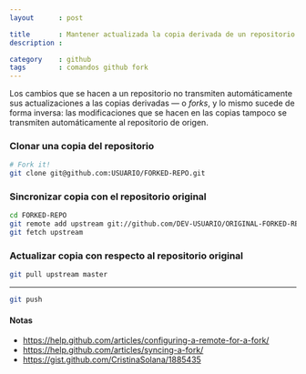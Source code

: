 ```yaml
---
layout      : post

title       : Mantener actualizada la copia derivada de un repositorio
description :

category    : github
tags        : comandos github fork
---
```


Los cambios que se hacen a un repositorio no transmiten automáticamente sus actualizaciones a las copias derivadas — o *forks*, y lo mismo sucede de forma inversa: las modificaciones que se hacen en las copias tampoco se transmiten automáticamente al repositorio de origen.

### Clonar una copia del repositorio

```bash
# Fork it!
git clone git@github.com:USUARIO/FORKED-REPO.git
```

### Sincronizar copia con el repositorio original

```sh
cd FORKED-REPO
git remote add upstream git://github.com/DEV-USUARIO/ORIGINAL-FORKED-REPO.git
git fetch upstream
```

### Actualizar copia con respecto al repositorio original

```sh
git pull upstream master
```

---

```sh
git push
```


#### Notas

- https://help.github.com/articles/configuring-a-remote-for-a-fork/
- https://help.github.com/articles/syncing-a-fork/
- https://gist.github.com/CristinaSolana/1885435